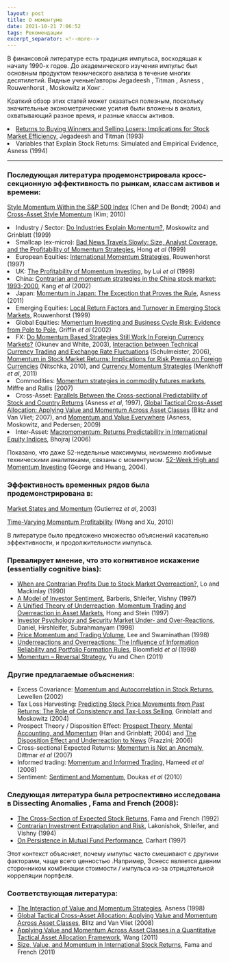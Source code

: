 ```yaml
---
layout: post
title: О моментуме
date: 2021-10-21 7:06:52
tags: Рекомендации
excerpt_separator: <!--more-->
---
```


В финансовой литературе есть традиция импульса, восходящая к началу 1990-х годов. До академического изучения импульс был основным продуктом технического анализа в течение многих десятилетий. Видные ученые/авторы Jegadeesh , Titman , Asness , Rouwenhorst , Moskowitz и Хонг . 
<!--more-->

Краткий обзор этих статей может оказаться полезным, поскольку значительные эконометрические усилия были вложены в анализ, охватывающий разное время, и разные классы активов.


<li><a href="http://www.jstor.org/pss/2328882">Returns to Buying Winners and Selling Losers: Implications for Stock Market Efficiency</a>, Jegadeesh and Titman (1993)</li>

<li>Variables that Explain Stock Returns: Simulated and Empirical Evidence</cite>, Asness (1994)</li>


---------------------

### Последующая литература продемонстрировала кросс-секционную эффективность по рынкам, классам активов и времени:

<a href="http://ideas.repec.org/a/eee/empfin/v11y2004i4p483-507.html"> Style Momentum Within the S&amp;P 500 Index</a> (Chen and De Bondt; 2004) and <a href="http://papers.ssrn.com/sol3/papers.cfm?abstract_id=1594143&amp;rec=1&amp;srcabs=1726443">Cross-Asset Style Momentum</a> (Kim; 2010)</li>
<li>Industry / Sector: <a href="http://ideas.repec.org/a/bla/jfinan/v54y1999i4p1249-1290.html">Do Industries Explain Momentum?</a>, Moskowitz and Grinblatt (1999)</li>
<li>Smallcap (ex-micro): <a href="http://ideas.repec.org/p/nbr/nberwo/6553.html">Bad News Travels Slowly: Size, Analyst Coverage, and the Profitability of Momentum Strategies</a>, Hong <em>et al</em> (1999)</li>
<li>European Equities: <a href="http://papers.ssrn.com/sol3/papers.cfm?abstract_id=4407">International Momentum Strategies</a>, Rouwenhorst  (1997)</li>
<li>UK: <a href="http://ideas.repec.org/a/bla/jbfnac/v26y1999-11i9-10p1043-1091.html">The Profitability of Momentum Investing</a>, by Lui <em>et al</em> (1999)</li>
<li>China: <a href="http://ideas.repec.org/a/eee/pacfin/v10y2002i3p243-265.html">Contrarian and momentum strategies in the China stock market: 1993-2000</a>, Kang <em>et al</em> (2002)</li>
<li>Japan: <a href="http://papers.ssrn.com/sol3/papers.cfm?abstract_id=1776123">Momentum in Japan: The Exception that Proves the Rule</a>, Asness (2011)</li>
<li>Emerging Equities: <a href="http://www.jstor.org/pss/798010">Local Return Factors and Turnover in Emerging Stock Markets</a>, Rouwenhorst (1999)</li>
<li>Global Equities: <a href="http://papers.ssrn.com/sol3/papers.cfm?abstract_id=291225">Momentum Investing and Business Cycle Risk: Evidence from Pole to Pole</a>, Griffin <em>et al</em> (2002)</li>
<li>FX: <a href="http://www.jstor.org/pss/4126758">Do Momentum Based Strategies Still Work In Foreign Currency Markets?</a> (Okunev and White, 2003), <a href="http://ideas.repec.org/p/wpa/wuwpfi/0512033.html">Interaction between Technical Currency Trading and Exchange Rate Fluctuations</a> (Schulmeister, 2006), <a href="http://www.snb.ch/n/mmr/reference/working_paper_2010_11/source">Momentum in Stock Market Returns: Implications for Risk Premia on Foreign Currencies</a> (Nitschka, 2010), and <a href="http://papers.ssrn.com/sol3/papers.cfm?abstract_id=1809776">Currency Momentum Strategies</a> (Menkhoff <em>et al</em>, 2011)</li>
<li>Commodities: <a href="http://ideas.repec.org/a/eee/jbfina/v31y2007i6p1863-1886.html">Momentum strategies in commodity futures markets</a>, Miffre and Rallis (2007)</li>
<li>Cross-Asset: <a href="http://papers.ssrn.com/sol3/papers.cfm?abstract_id=7482">Parallels Between the Cross-sectional Predictability of Stock and Country Returns</a> (Asness <em>et al</em>, 1997), <a href="http://papers.ssrn.com/sol3/papers.cfm?abstract_id=1079975">Global Tactical Cross-Asset Allocation: Applying Value and Momentum Across Asset Classes</a> (Blitz and Van Vliet; 2007), and <a href="http://papers.ssrn.com/sol3/papers.cfm?abstract_id=1363476">Momentum and Value Everywhere</a> (Asness, Moskowitz, and Pedersen; 2009)</li>
<li>Inter-Asset: <a href="http://ideas.repec.org/a/ucp/jnlbus/v79y2006i1p429-428.html">Macromomentum: Returns Predictability in International Equity Indices</a>, Bhojraj (2006)</li>
</ul>

Показано, что даже 52-недельные максимумы, неизменно любимые техническими аналитиками, связаны с моментумом. <a href="http://papers.ssrn.com/sol3/papers.cfm?abstract_id=1104491">52-Week High and Momentum Investing</a> (George and Hwang, 2004).

### Эффективность временных рядов была продемонстрирована в: 

<a href="http://papers.ssrn.com/sol3/papers.cfm?abstract_id=299927">Market States and Momentum</a> (Gutierrez <em>et al</em>, 2003)

<a href="http://papers.ssrn.com/sol3/papers.cfm?abstract_id=1534325">Time-Varying Momentum Profitability</a> (Wang and Xu, 2010)


В литературе было предложено множество объяснений касательно эффективности, и продолжительности импульса. 

### Превалирует мнение, что это когнитивное искажение (essentially cognitive bias):

<ul>
<li><a href="http://papers.ssrn.com/sol3/papers.cfm?abstract_id=227214">When are Contrarian Profits Due to Stock Market Overreaction?</a>, Lo and Mackinlay  (1990)</li>
<li><a href="http://ideas.repec.org/p/nbr/nberwo/5926.html">A Model of Investor Sentiment</a>, Barberis, Shleifer, Vishny (1997)</li>
<li><a href="http://papers.ssrn.com/sol3/papers.cfm?abstract_id=226078">A Unified Theory of Underreaction, Momentum Trading and Overreaction in Asset Markets</a>, Hong  and Stein (1997)</li>
<li><a href="http://papers.ssrn.com/sol3/papers.cfm?abstract_id=1288967">Investor Psychology and Security Market Under- and Over-Reactions</a>, Daniel, Hirshleifer, Subrahmanyam (1998)</li>
<li><a href="http://papers.ssrn.com/sol3/papers.cfm?abstract_id=92589">Price Momentum and Trading Volume</a>, Lee and Swaminathan (1998)</li>
<li><a href="http://papers.ssrn.com/sol3/papers.cfm?abstract_id=132168">Underreactions and Overreactions: The Influence of Information Reliability and Portfolio Formation Rules</a>, Bloomfield <em>et al</em> (1998)</li>
<li><a href="http://papers.ssrn.com/sol3/papers.cfm?abstract_id=1852585">Momentum &#8211; Reversal Strategy</a>, Yu and Chen (2011)</li>
</ul>

### Другие предлагаемые объяснения:

<ul>
<li>Excess Covariance: <a href="http://ideas.repec.org/a/oup/rfinst/v15y2002i2p533-564.html">Momentum and Autocorrelation in Stock Returns</a>, Lewellen (2002)</li>
<li>Tax Loss Harvesting: <a href="http://ideas.repec.org/a/eee/jfinec/v71y2004i3p541-579.html">Predicting Stock Price Movements from Past Returns: The Role of Consistency and Tax-Loss Selling</a>, Grinblatt and Moskowitz (2004)</li>
<li>Prospect Theory / Disposition Effect: <a href="http://papers.ssrn.com/sol3/papers.cfm?abstract_id=288466">Prospect Theory, Mental Accounting, and Momentum</a> (Han and Grinblatt; 2004) and <a href="http://ideas.repec.org/a/bla/jfinan/v61y2006i4p2017-2046.html">The Disposition Effect and Underreaction to News</a> (Frazzini; 2006)</li>
<li>Cross-sectional Expected Returns: <a href="http://papers.ssrn.com/sol3/papers.cfm?abstract_id=1027057">Momentum is Not an Anomaly</a>, Dittmar <em>et al</em> (2007)</li>
<li>Informed trading: <a href="http://papers.ssrn.com/sol3/papers.cfm?abstract_id=1013224&amp;rec=1&amp;srcabs=1027057">Momentum and Informed Trading</a>, Hameed <em>et al</em> (2008)</li>
<li>Sentiment: <a href="http://papers.ssrn.com/sol3/papers.cfm?abstract_id=1479197&amp;rec=1&amp;srcabs=1013224">Sentiment and Momentum</a>, Doukas <em>et al</em> (2010)</li>
</ul>


### Следующая литература была ретроспективно исследована в Dissecting Anomalies , Fama and French (2008):


<ul>
<li><a href="http://www.jstor.org/pss/2329112">The Cross-Section of Expected Stock Returns</a>, Fama and French (1992)</li>
<li><a href="http://www.jstor.org/pss/2329262">Contrarian Investment Extrapolation and Risk</a>, Lakonishok, Shleifer, and Vishny (1994)</a></li>
<li><a href="http://www.jstor.org/pss/2329556">On Persistence in Mutual Fund Performance</a>, Carhart (1997)</li>
</ul>


Этот контекст объясняет, почему импульс часто смешивают с другими факторами, чаще всего ценностью .Например, Эснесс является давним сторонником комбинации стоимости / импульса из-за отрицательной корреляции портфеля.

### Соответствующая литература:

<ul>
<li><a href="http://papers.ssrn.com/sol3/papers.cfm?abstract_id=7687">The Interaction of Value and Momentum Strategies</a>, Asness (1998)</li>
<li><a href="http://papers.ssrn.com/sol3/papers.cfm?abstract_id=1079975">Global Tactical Cross-Asset Allocation: Applying Value and Momentum Across Asset Classes</a>, Blitz and Van Vliet (2008)</li>
<li><a href="http://papers.ssrn.com/sol3/papers.cfm?abstract_id=1726443">Applying Value and Momentum Across Asset Classes in a Quantitative Tactical Asset Allocation Framework</a>, Wang (2011)</li>
<li><a href="http://papers.ssrn.com/sol3/papers.cfm?abstract_id=1720139">Size, Value, and Momentum in International Stock Returns</a>, Fama and French (2011)</li>
</ul>







